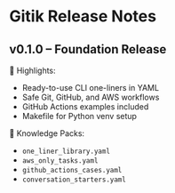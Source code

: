 # Gitik Release Notes

## v0.1.0 – Foundation Release

🚀 Highlights:
- Ready-to-use CLI one-liners in YAML
- Safe Git, GitHub, and AWS workflows
- GitHub Actions examples included
- Makefile for Python venv setup

📁 Knowledge Packs:
- `one_liner_library.yaml`
- `aws_only_tasks.yaml`
- `github_actions_cases.yaml`
- `conversation_starters.yaml`


